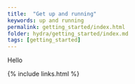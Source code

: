 ```yaml
---
title:  "Get up and running"
keywords: up and running
permalink: getting_started/index.html
folder: hydra/getting_started/index.md
tags: [getting_started]
---
```


Hello

{% include links.html %}
